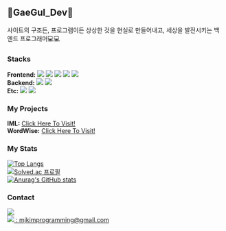 ## 🐸GaeGul_Dev🐸

사이트의 구조든, 프로그램이든 상상한 것을 현실로 만들어내고, 세상을 발전시키는 백엔드 프로그래머💻💻

### Stacks
**Frontend:** 
<img src="https://img.shields.io/badge/JS-000000?style=flat-square&logo=JavaScript&logoColor=F7DF1E"/>
<img src="https://img.shields.io/badge/Vue.js-000000?style=flat-square&logo=Vue.js&logoColor=4FC08D"/>
<img src="https://img.shields.io/badge/React.js-000000?style=flat-square&logo=React&logoColor=61DAFB"/>
<img src="https://img.shields.io/badge/HTML5-000000?style=flat-square&logo=HTML5&logoColor=E34F26"/>
<img src="https://img.shields.io/badge/CSS-000000?style=flat-square&logo=CSS3&logoColor=1572B6"/><br>
**Backend:** 
<img src="https://img.shields.io/badge/C-000000?style=flat-square&logo=C&logoColor=A8B9CC"/>
<img src="https://img.shields.io/badge/Python-000000?style=flat-square&logo=Python&logoColor=3776AB"/><br>
**Etc:** 
<img src="https://img.shields.io/badge/Github-000000?style=flat-square&logo=Github&logoColor=FFFFFF"/>
<img src="https://img.shields.io/badge/Github Pages-000000?style=flat-square&logo=Github Pages&logoColor=FFFFFF"/><br>
### My Projects
**IML:** <a href="https://Mjkim-Programming.github.io/">Click Here To Visit!</a> <br>
**WordWise:** <a href="https://wordwise-project.github.io/">Click Here To Visit!</a> 
### My Stats
[![Top Langs](https://github-readme-stats.vercel.app/api/top-langs/?username=Mjkim-Programming)](https://github.com/Mjkim-Programming/github-readme-stats)<br>
[![Solved.ac
프로필](http://mazassumnida.wtf/api/v2/generate_badge?boj=gaegul_dev)](https://solved.ac/gaegul_dev)<br>
[![Anurag's GitHub stats](https://github-readme-stats.vercel.app/api?username=Mjkim-Programming)](https://github.com/Mjkim-Programming/github-readme-stats)
### Contact
 <a href="https://brainy-income-6c4.notion.site/Notion-5e21ed89270d4333bc96e05578069bcf"><img src="https://img.shields.io/badge/Notion-000000?style=flat-square&logo=Notion&logoColor=FFFFFF"/></a><br>
<a href="matilto:mjkimprogramming@gmail.com"><img src="https://img.shields.io/badge/Gmail-000000?style=flat-square&logo=Gmail&logoColor=EA4335"/> : mjkimprogramming@gmail.com
